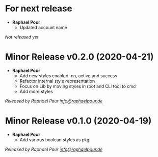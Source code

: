 # For next release
  * **Raphael Pour**
    * Updated account name

*Not released yet*

# Minor Release v0.2.0 (2020-04-21)
  * **Raphael Pour**
    * Add new styles enabled, on, active and success
    * Refactor internal style representation
    * Focus on Lib by moving styles in root and CLI tool to cmd
    * Add more styles

*Released by Raphael Pour <info@raphaelpour.de>*

# Minor Release v0.1.0 (2020-04-19)
  * **Raphael Pour**
    * Add various boolean styles as pkg

*Released by Raphael Pour <info@raphaelpour.de>*

